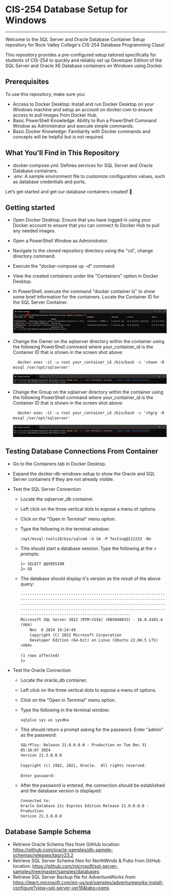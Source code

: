 # CIS-254 Database Setup for Windows

___

Welcome to the SQL Server and Oracle Database Container Setup repository for Rock Valley College's CIS-254 Database Programming Class!

This repository provides a pre-configured setup tailored specifically for students of CIS-254 to quickly and reliably set up Developer Edition of the SQL Server and Oracle XE Database containers on Windows using Docker.

## Prerequisites

To use this repository, make sure you:

- Access to Docker Desktop: Install and run Docker Desktop on your Windows machine and setup an account on docker.com to ensure access to pull images from Docker Hub.
- Basic PowerShell Knowledge: Ability to Run a PowerShell Command Window as Administrator and execute simple commands.
- Basic Docker Knowledge: Familiarity with Docker commands and concepts will be helpful but is not required.

## What You'll Find in This Repository

- docker-compose.yml: Defines services for SQL Server and Oracle Database containers.
- .env: A sample environment file to customize configuration values, such as database credentials and ports.

Let’s get started and get our database containers created! 🚀

## Getting started

- Open Docker Desktop.  Ensure that you have logged in using your Docker account to ensure that you can connect to Docker Hub to pull any needed images.
- Open a PowerShell Window as Administrator.
- Navigate to the cloned repository directory using the "cd", change directory command.
- Execute the "docker-compose up -d" command.
- View the created containers under the "Containers" option in Docker Desktop.
- In PowerShell, execute the command "docker container ls" to show some brief information for the containers.  Locate the Container ID for the SQL Server Container.
  
  ![Container List](images/docker-container-ls.png)

- Change the Owner on the sqlserver directory within the container using the following PowerShell command where your_container_id is the Container ID that is shown in the screen shot above:

    ```
      docker exec -it -u root your_container_id /bin/bash -c 'chown -R mssql /var/opt/sqlserver'
    ```

  ![Container List](images/docker-change-owner.png)

- Change the Group on the sqlserver directory within the container using the following PowerShell command where your_container_id is the Container ID that is shown in the screen shot above:

    ```
      docker exec -it -u root your_container_id /bin/bash -c 'chgrp -R mssql /var/opt/sqlserver'
    ```

  ![Container List](images/docker-change-group.png)

## Testing Database Connections From Container

- Go to the Containers tab in Docker Desktop.  
- Expand the docker-db-windows-setup to show the Oracle and SQL Server containers if they are not already visible.  
- Test the SQL Server Connection
  - Locate the sqlserver_db container.
  - Left click on the three vertical dots to expose a menu of options.  
  - Click on the "Open in Terminal" menu option.
  - Type the following in the terminal window:
  
    ```
    /opt/mssql-tools18/bin/sqlcmd -U SA -P Testing@112233 -No    
    ```

  - This should start a database session.  Type the following at the > prompts:

    ```
    1> SELECT @@VERSION
    2> GO
    ```

  - The database should display it's version as the result of the above query:

    ```
    ------------------------------------------------------------------------------------------------------------------------------------------------------------------------------------------------------------------------------------------------------------------------------------------------------------
    Microsoft SQL Server 2022 (RTM-CU16) (KB5048033) - 16.0.4165.4 (X64) 
        Nov  6 2024 19:24:49 
        Copyright (C) 2022 Microsoft Corporation
        Developer Edition (64-bit) on Linux (Ubuntu 22.04.5 LTS) <X64>                                                                                                      

    (1 rows affected)
    1>
    ```

- Test the Oracle Connection
  - Locate the oracle_db container.
  - Left click on the three vertical dots to expose a menu of options.  
  - Click on the "Open in Terminal" menu option.
  - Type the following in the terminal window:
  
    ```
    sqlplus sys as sysdba    
    ```

  - This should return a prompt asking for the password.  Enter "admin" as the password:

    ```
    SQL*Plus: Release 21.0.0.0.0 - Production on Tue Dec 31 05:16:07 2024
    Version 21.3.0.0.0

    Copyright (c) 1982, 2021, Oracle.  All rights reserved.

    Enter password:
    ```

  - After the password is entered, the connection should be established and the database version is displayed:

    ```
    Connected to:
    Oracle Database 21c Express Edition Release 21.0.0.0.0 - Production
    Version 21.3.0.0.0
    ```

## Database Sample Schema

- Retrieve Oracle Schema files from GitHub location: <https://github.com/oracle-samples/db-sample-schemas/releases/tag/v23.2>
- Retrieve SQL Server Schema files for NorthWinds & Pubs from GitHub location: <https://github.com/microsoft/sql-server-samples/tree/master/samples/databases>
- Retrieve SQL Server Backup file for AdventureWorks from: https://learn.microsoft.com/en-us/sql/samples/adventureworks-install-configure?view=sql-server-ver16&tabs=ssms
